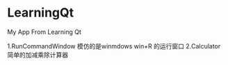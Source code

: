 # LearningQt
My App From Learning Qt

1.RunCommandWindow
模仿的是winmdows win+R 的运行窗口
2.Calculator
简单的加减乘除计算器
